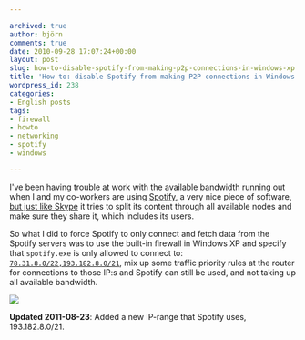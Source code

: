```yaml
---

archived: true
author: björn
comments: true
date: 2010-09-28 17:07:24+00:00
layout: post
slug: how-to-disable-spotify-from-making-p2p-connections-in-windows-xp
title: 'How to: disable Spotify from making P2P connections in Windows XP'
wordpress_id: 238
categories:
- English posts
tags:
- firewall
- howto
- networking
- spotify
- windows

---
```




I've been having trouble at work with the available bandwidth running out when I and my co-workers are using [Spotify], a very nice piece of software, [but just like Skype][skype-bw] it tries to split its content through all available nodes and make sure they share it, which includes its users.

So what I did to force Spotify to only connect and fetch data from the Spotify servers was to use the built-in firewall in Windows XP and specify that `spotify.exe` is only allowed to connect to: [`78.31.8.0/22,193.182.8.0/21`][spotify-servers], mix up some traffic priority rules at the router for connections to those IP:s and Spotify can still be used, and not taking up all available bandwidth.

[![](http://sanitarium.se/files/uploads/2010/09/spotify-firewall-updated-255x300.png)](http://sanitarium.se/files/uploads/2010/09/spotify-firewall-updated.png)

**Updated 2011-08-23**: Added a new IP-range that Spotify uses, 193.182.8.0/21.

[skype-bw]:http://forum.skype.com/index.php?showtopic=16251
[Spotify]:http://spotify.com
[spotify-servers]:http://getsatisfaction.com/spotify/topics/how_can_i_block_spotify_on_our_company_firewall
